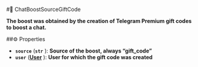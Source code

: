 #🔮 ChatBoostSourceGiftCode

**The boost was obtained by the creation of Telegram Premium gift codes to boost a chat.**

##⚙️ Properties

- **`source`** (**`str`** ): **Source of the boost, always “gift_code”**
- **`user`** (**[User](User.md)** ): **User for which the gift code was created**
